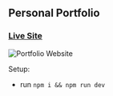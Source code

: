## Personal Portfolio

### [Live Site](https://portfolio-nu-ochre-59.vercel.app/)

![Portfolio Website](https://i.ibb.co/5skRBWP/123.png)


Setup:
- run ```npm i && npm run dev```
